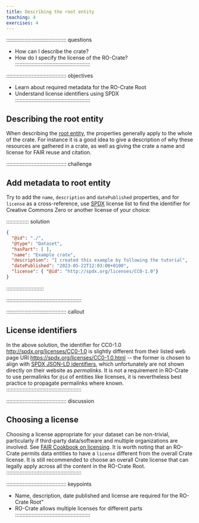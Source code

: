```yaml
---
title: Describing the root entity
teaching: 4
exercises: 4
---
```

:::::::::::::::::::::::::::::::::::::::: questions
- How can I describe the crate?
- How do I specify the license of the RO-Crate?
::::::::::::::::::::::::::::::::::::::::::::::::::

:::::::::::::::::::::::::::::::::::::::: objectives
- Learn about required metadata for the RO-Crate Root
- Understand license identifiers using SPDX
::::::::::::::::::::::::::::::::::::::::::::::::::

## Describing the root entity

When describing the [root entity](https://www.researchobject.org/ro-crate/1.1/root-data-entity.html#direct-properties-of-the-root-data-entity),
the properties generally apply to the whole of the crate.
For instance it is a good idea to give a description of why these resources are gathered in a crate,
as well as giving the crate a name and license for FAIR reuse and citation.

:::::::::::::::::::::::::::::::::::::::: challenge
## Add metadata to root entity

Try to add the `name`, `description` and `datePublished` properties,
and for `license` as a cross-reference,
use [SPDX](https://spdx.org/licenses/) license list to find the identifier for Creative Commons Zero
or another license of your choice:

:::::::::::::::  solution
```json
{
  "@id": "./",
  "@type": "Dataset",
  "hasPart": [ ],
  "name": "Example crate",
  "description": "I created this example by following the tutorial",
  "datePublished": "2023-05-22T12:03:00+0100",
  "license": { "@id": "http://spdx.org/licenses/CC0-1.0"}  
}
```
:::::::::::::::::::::::::

::::::::::::::::::::::::::::::::::::::::::::::::::


:::::::::::::::::::::::::::::::::::::::: callout
## License identifiers

In the above solution,
the identifier for CC0-1.0 <http://spdx.org/licenses/CC0-1.0> is slightly
different from their listed web page URI <https://spdx.org/licenses/CC0-1.0.html>
-- the former is chosen to align with [SPDX JSON-LD identifiers](https://github.com/spdx/license-list-data/tree/main/jsonld),
which unfortunately are not shown directly on their website as _permalinks_. 
It is not a requirement in RO-Crate to use permalinks for `@id` of entities like licenses, 
it is nevertheless best practice to propagate permalinks where known.
::::::::::::::::::::::::::::::::::::::::::::::::::

:::::::::::::::::::::::::::::::::::::::: discussion
## Choosing a license

Choosing a license appropriate for your dataset can be non-trivial,
particularly if third-party data/software and multiple organizations are involved.
See [FAIR Cookbook on licensing](https://faircookbook.elixir-europe.org/content/recipes/reusability/ATI-licensing.html).
It is worth noting that an RO-Crate permits data entities to have a `license` different from the overall Crate license.
It is still recommended to choose an overall Crate license that can legally apply across all the content in the RO-Crate Root.
::::::::::::::::::::::::::::::::::::::::::::::::::

:::::::::::::::::::::::::::::::::::::::: keypoints
- Name, description, date published and license are required for the RO-Crate Root"
- RO-Crate allows multiple licenses for different parts
::::::::::::::::::::::::::::::::::::::::::::::::::




